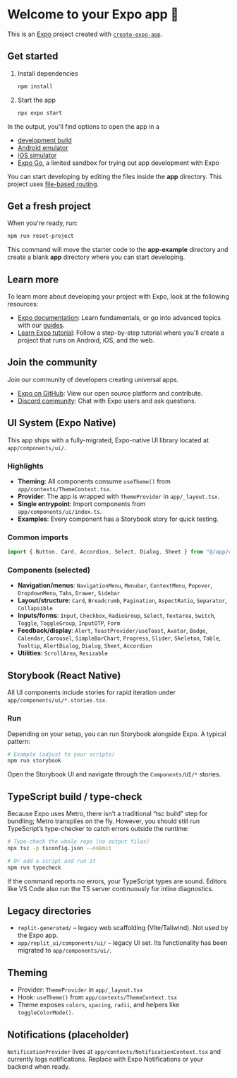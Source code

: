 # Welcome to your Expo app 👋

This is an [Expo](https://expo.dev) project created with [`create-expo-app`](https://www.npmjs.com/package/create-expo-app).

## Get started

1. Install dependencies

   ```bash
   npm install
   ```

2. Start the app

   ```bash
   npx expo start
   ```

In the output, you'll find options to open the app in a

- [development build](https://docs.expo.dev/develop/development-builds/introduction/)
- [Android emulator](https://docs.expo.dev/workflow/android-studio-emulator/)
- [iOS simulator](https://docs.expo.dev/workflow/ios-simulator/)
- [Expo Go](https://expo.dev/go), a limited sandbox for trying out app development with Expo

You can start developing by editing the files inside the **app** directory. This project uses [file-based routing](https://docs.expo.dev/router/introduction).

## Get a fresh project

When you're ready, run:

```bash
npm run reset-project
```

This command will move the starter code to the **app-example** directory and create a blank **app** directory where you can start developing.

## Learn more

To learn more about developing your project with Expo, look at the following resources:

- [Expo documentation](https://docs.expo.dev/): Learn fundamentals, or go into advanced topics with our [guides](https://docs.expo.dev/guides).
- [Learn Expo tutorial](https://docs.expo.dev/tutorial/introduction/): Follow a step-by-step tutorial where you'll create a project that runs on Android, iOS, and the web.

## Join the community

Join our community of developers creating universal apps.

- [Expo on GitHub](https://github.com/expo/expo): View our open source platform and contribute.
- [Discord community](https://chat.expo.dev): Chat with Expo users and ask questions.

## UI System (Expo Native)

This app ships with a fully-migrated, Expo-native UI library located at `app/components/ui/`.

### Highlights

- **Theming**: All components consume `useTheme()` from `app/contexts/ThemeContext.tsx`.
- **Provider**: The app is wrapped with `ThemeProvider` in `app/_layout.tsx`.
- **Single entrypoint**: Import components from `app/components/ui/index.ts`.
- **Examples**: Every component has a Storybook story for quick testing.

### Common imports

```ts
import { Button, Card, Accordion, Select, Dialog, Sheet } from "@/app/components/ui";
```

### Components (selected)

- **Navigation/menus**: `NavigationMenu`, `Menubar`, `ContextMenu`, `Popover`, `DropdownMenu`, `Tabs`, `Drawer`, `Sidebar`
- **Layout/structure**: `Card`, `Breadcrumb`, `Pagination`, `AspectRatio`, `Separator`, `Collapsible`
- **Inputs/forms**: `Input`, `Checkbox`, `RadioGroup`, `Select`, `Textarea`, `Switch`, `Toggle`, `ToggleGroup`, `InputOTP`, `Form`
- **Feedback/display**: `Alert`, `ToastProvider/useToast`, `Avatar`, `Badge`, `Calendar`, `Carousel`, `SimpleBarChart`, `Progress`, `Slider`, `Skeleton`, `Table`, `Tooltip`, `AlertDialog`, `Dialog`, `Sheet`, `Accordion`
- **Utilities**: `ScrollArea`, `Resizable`

## Storybook (React Native)

All UI components include stories for rapid iteration under `app/components/ui/*.stories.tsx`.

### Run

Depending on your setup, you can run Storybook alongside Expo. A typical pattern:

```bash
# Example (adjust to your scripts)
npm run storybook
```

Open the Storybook UI and navigate through the `Components/UI/*` stories.

## TypeScript build / type-check

Because Expo uses Metro, there isn’t a traditional “tsc build” step for bundling; Metro transpiles on the fly. However, you should still run TypeScript’s type-checker to catch errors outside the runtime:

```bash
# Type-check the whole repo (no output files)
npx tsc -p tsconfig.json --noEmit

# Or add a script and run it
npm run typecheck
```

If the command reports no errors, your TypeScript types are sound. Editors like VS Code also run the TS server continuously for inline diagnostics.

## Legacy directories

- `replit-generated/` – legacy web scaffolding (Vite/Tailwind). Not used by the Expo app.
- `app/replit_ui/components/ui/` – legacy UI set. Its functionality has been migrated to `app/components/ui/`.

## Theming

- Provider: `ThemeProvider` in `app/_layout.tsx`
- Hook: `useTheme()` from `app/contexts/ThemeContext.tsx`
- Theme exposes `colors`, `spacing`, `radii`, and helpers like `toggleColorMode()`.

## Notifications (placeholder)

`NotificationProvider` lives at `app/contexts/NotificationContext.tsx` and currently logs notifications. Replace with Expo Notifications or your backend when ready.

